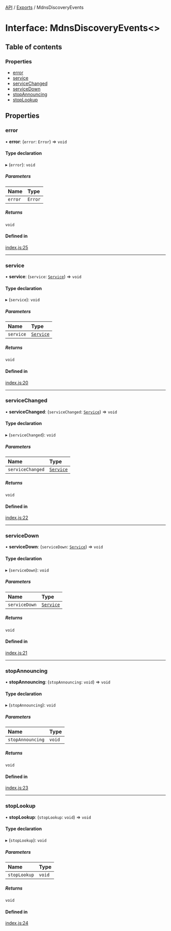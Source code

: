 [API](../README.md) / [Exports](../modules.md) / MdnsDiscoveryEvents

# Interface: MdnsDiscoveryEvents<\>

## Table of contents

### Properties

- [error](MdnsDiscoveryEvents.md#error)
- [service](MdnsDiscoveryEvents.md#service)
- [serviceChanged](MdnsDiscoveryEvents.md#servicechanged)
- [serviceDown](MdnsDiscoveryEvents.md#servicedown)
- [stopAnnouncing](MdnsDiscoveryEvents.md#stopannouncing)
- [stopLookup](MdnsDiscoveryEvents.md#stoplookup)

## Properties

### error

• **error**: (`error`: `Error`) => `void`

#### Type declaration

▸ (`error`): `void`

##### Parameters

| Name | Type |
| :------ | :------ |
| `error` | `Error` |

##### Returns

`void`

#### Defined in

[index.js:25](https://github.com/digidem/mdns-sd-discovery/blob/bc3bd7f/index.js#L25)

___

### service

• **service**: (`service`: [`Service`](Service.md)) => `void`

#### Type declaration

▸ (`service`): `void`

##### Parameters

| Name | Type |
| :------ | :------ |
| `service` | [`Service`](Service.md) |

##### Returns

`void`

#### Defined in

[index.js:20](https://github.com/digidem/mdns-sd-discovery/blob/bc3bd7f/index.js#L20)

___

### serviceChanged

• **serviceChanged**: (`serviceChanged`: [`Service`](Service.md)) => `void`

#### Type declaration

▸ (`serviceChanged`): `void`

##### Parameters

| Name | Type |
| :------ | :------ |
| `serviceChanged` | [`Service`](Service.md) |

##### Returns

`void`

#### Defined in

[index.js:22](https://github.com/digidem/mdns-sd-discovery/blob/bc3bd7f/index.js#L22)

___

### serviceDown

• **serviceDown**: (`serviceDown`: [`Service`](Service.md)) => `void`

#### Type declaration

▸ (`serviceDown`): `void`

##### Parameters

| Name | Type |
| :------ | :------ |
| `serviceDown` | [`Service`](Service.md) |

##### Returns

`void`

#### Defined in

[index.js:21](https://github.com/digidem/mdns-sd-discovery/blob/bc3bd7f/index.js#L21)

___

### stopAnnouncing

• **stopAnnouncing**: (`stopAnnouncing`: `void`) => `void`

#### Type declaration

▸ (`stopAnnouncing`): `void`

##### Parameters

| Name | Type |
| :------ | :------ |
| `stopAnnouncing` | `void` |

##### Returns

`void`

#### Defined in

[index.js:23](https://github.com/digidem/mdns-sd-discovery/blob/bc3bd7f/index.js#L23)

___

### stopLookup

• **stopLookup**: (`stopLookup`: `void`) => `void`

#### Type declaration

▸ (`stopLookup`): `void`

##### Parameters

| Name | Type |
| :------ | :------ |
| `stopLookup` | `void` |

##### Returns

`void`

#### Defined in

[index.js:24](https://github.com/digidem/mdns-sd-discovery/blob/bc3bd7f/index.js#L24)
